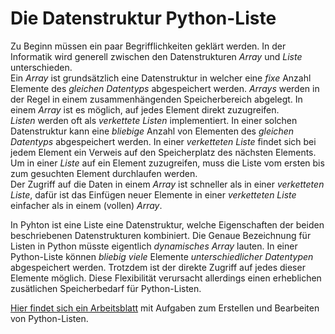 # Die Datenstruktur Python-Liste

Zu Beginn müssen ein paar Begrifflichkeiten geklärt werden. In der
Informatik wird generell zwischen den Datenstrukturen *Array* und
*Liste* unterschieden.  
Ein *Array* ist grundsätzlich eine Datenstruktur in welcher eine *fixe*
Anzahl Elemente des *gleichen Datentyps* abgespeichert werden. *Arrays*
werden in der Regel in einem zusammenhängenden Speicherbereich abgelegt.
In einem *Array* ist es möglich, auf jedes Element direkt zuzugreifen.    
*Listen* werden oft als *verkettete Listen* implementiert. In einer
solchen Datenstruktur kann eine *bliebige* Anzahl von Elementen des
*gleichen Datentyps*
abgespeichert werden. In einer *verketteten Liste* findet sich bei jedem
Element ein Verweis auf den Speicherplatz des nächsten Elements. Um in
einer *Liste* auf ein Element zuzugreifen, muss die Liste vom ersten bis
zum gesuchten Element durchlaufen werden.  
Der Zugriff auf die Daten in einem *Array* ist schneller als in einer
*verketteten Liste*, dafür ist das Einfügen neuer Elemente in einer
*verketteten Liste* einfacher als in einem (vollen) *Array*.

In Pyhton ist eine Liste eine Datenstruktur, welche Eigenschaften der
beiden beschriebenen Datenstrukturen kombiniert. Die Genaue Bezeichnung
für Listen in Python müsste eigentlich *dynamisches Array* lauten. In
einer Python-Liste können *bliebig viele* Elemente *unterschiedlicher Datentypen*
abgespeichert werden. Trotzdem ist der direkte Zugriff auf jedes dieser
Elemente möglich. Diese Flexibilität verursacht allerdings einen
erheblichen zusätlichen Speicherbedarf für Python-Listen.

[Hier findet sich ein Arbeitsblatt](listen.ipynb) 
mit Aufgaben zum Erstellen und Bearbeiten von Python-Listen. 